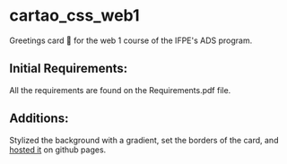 # cartao_css_web1

Greetings card 🎴 for the web 1 course of the IFPE's ADS program.

## Initial Requirements:

All the requirements are found on the Requirements.pdf file.

## Additions:

Stylized the background with a gradient, set the borders of the card, and [hosted it](https://pages.github.com/) on github pages.
